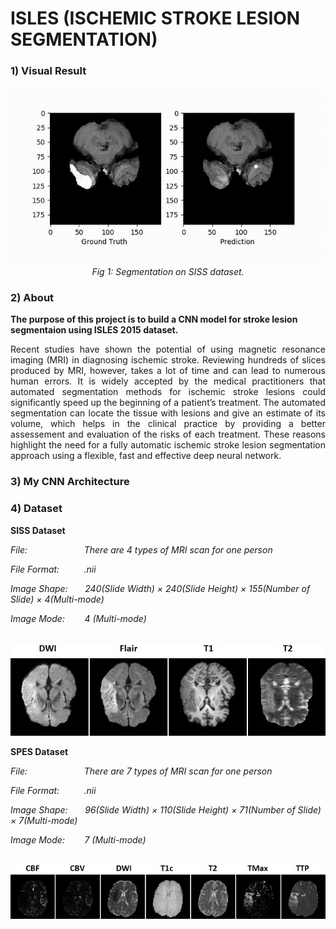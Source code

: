 # ISLES (ISCHEMIC STROKE LESION SEGMENTATION)

### 1) Visual Result
<div align="center">
 <img src="./assets/result.fig.gif">
 <br>
 <em align="center">Fig 1: Segmentation on SISS dataset.</em>
</div>

### 2) About
**The purpose of this project is to build a CNN model for stroke lesion segmentaion using ISLES 2015 dataset.**
<p align="justify">Recent studies have shown the potential of using magnetic resonance imaging (MRI) in diagnosing ischemic stroke. Reviewing hundreds of slices produced by MRI, however, takes a lot of time and can lead to numerous human errors. It is widely accepted by the medical practitioners that automated segmentation methods for ischemic stroke lesions could significantly speed up the beginning of a patient’s treatment. The automated segmentation can locate the tissue with lesions and give an estimate of its volume, which helps in the clinical practice by providing a better assessement and evaluation of the risks of each treatment. These reasons highlight the need for a fully automatic ischemic stroke lesion segmentation approach using a flexible, fast and effective deep neural network.</p>

### 3) My CNN Architecture

### 4) Dataset
**SISS Dataset**

*File:&nbsp;&nbsp;&nbsp;&nbsp;&nbsp;&nbsp;&nbsp;&nbsp;&nbsp;&nbsp;&nbsp;&nbsp;&nbsp;&nbsp;&nbsp;&nbsp;&nbsp;&nbsp;&nbsp;
&nbsp;&nbsp;&nbsp;There are 4 types of MRI scan for one person*

*File Format:&nbsp;&nbsp;&nbsp;&nbsp;&nbsp;&nbsp;&nbsp;&nbsp;&nbsp;
.nii*

*Image Shape:&nbsp;&nbsp;&nbsp;&nbsp;&nbsp;&nbsp;
240(Slide Width) × 240(Slide Height) × 155(Number of Slide) × 4(Multi-mode)*

*Image Mode:&nbsp;&nbsp;&nbsp;&nbsp;&nbsp;&nbsp;&nbsp;
4 (Multi-mode)*

<br>
<div align="center">
  <img src="./assets/siss.jpg">
</div>

**SPES Dataset**

*File:&nbsp;&nbsp;&nbsp;&nbsp;&nbsp;&nbsp;&nbsp;&nbsp;&nbsp;&nbsp;&nbsp;&nbsp;&nbsp;&nbsp;&nbsp;&nbsp;&nbsp;&nbsp;&nbsp;
&nbsp;&nbsp;&nbsp;There are 7 types of MRI scan for one person*

*File Format:&nbsp;&nbsp;&nbsp;&nbsp;&nbsp;&nbsp;&nbsp;&nbsp;&nbsp;
.nii*

*Image Shape:&nbsp;&nbsp;&nbsp;&nbsp;&nbsp;&nbsp;
96(Slide Width) × 110(Slide Height) × 71(Number of Slide) × 7(Multi-mode)*

*Image Mode:&nbsp;&nbsp;&nbsp;&nbsp;&nbsp;&nbsp;&nbsp;
7 (Multi-mode)*

<br>
<div align="center">
  <img src="./assets/spes.jpg">
</div>
